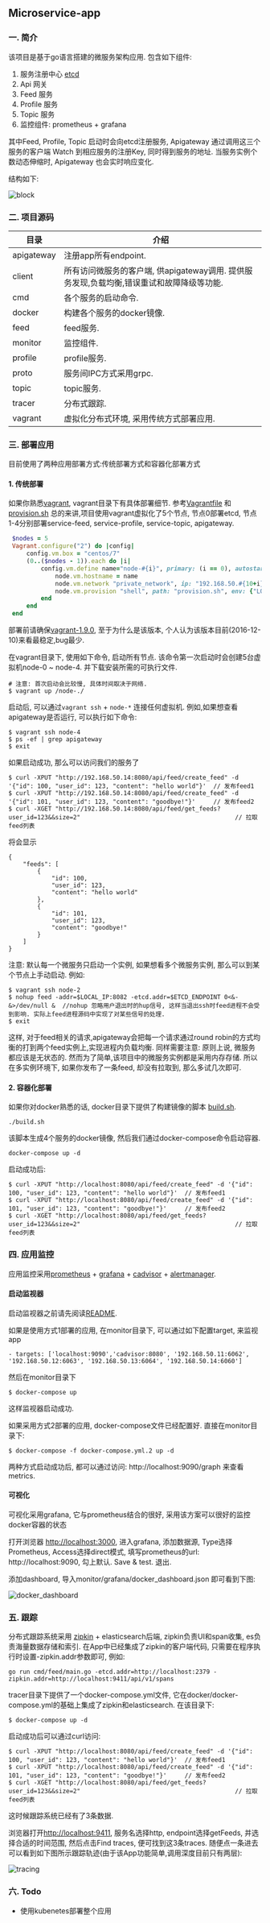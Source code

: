 ## Microservice-app

### 一. 简介

该项目是基于go语言搭建的微服务架构应用. 包含如下组件:   

1. 服务注册中心 [etcd](https://github.com/coreos/etcd)  
2. Api 网关  
3. Feed 服务  
4. Profile 服务  
5. Topic 服务  
6. 监控组件: prometheus + grafana  

其中Feed, Profile, Topic 启动时会向etcd注册服务, Apigateway 通过调用这三个服务的客户端 Watch 到相应服务的注册Key, 同时得到服务的地址. 当服务实例个数动态伸缩时, Apigateway 也会实时响应变化.

结构如下:  

![block](https://github.com/buptmiao/microservice-app/blob/master/pictures/block.png) 

### 二. 项目源码

目录 | 介绍 
--------|-----------------
apigateway  |  注册app所有endpoint.
client      |  所有访问微服务的客户端, 供apigateway调用. 提供服务发现,负载均衡,错误重试和故障降级等功能.
cmd         |  各个服务的启动命令.
docker      |  构建各个服务的docker镜像.
feed        |  feed服务.
monitor     |  监控组件.
profile     |  profile服务.
proto       |  服务间IPC方式采用grpc.
topic       |  topic服务.
tracer      |  分布式跟踪.
vagrant     |  虚拟化分布式环境, 采用传统方式部署应用.
    
### 三. 部署应用

目前使用了两种应用部署方式:传统部署方式和容器化部署方式

#### 1. 传统部署
 如果你熟悉[vagrant](https://www.vagrantup.com/), vagrant目录下有具体部署细节. 参考[Vagrantfile](https://github.com/buptmiao/microservice-app/blob/master/vagrant/Vagrantfile) 和 [provision.sh](https://github.com/buptmiao/microservice-app/blob/master/vagrant/provision.sh)
 总的来讲,项目使用vagrant虚拟化了5个节点, 节点0部署etcd, 节点1-4分别部署service-feed, service-profile, service-topic, apigateway.
```ruby
 $nodes = 5
 Vagrant.configure("2") do |config|
     config.vm.box = "centos/7"
     (0..($nodes - 1)).each do |i|
         config.vm.define name="node-#{i}", primary: (i == 0), autostart: (i == 0) do |node|
             node.vm.hostname = name
             node.vm.network "private_network", ip: "192.168.50.#{10+i}"
             node.vm.provision "shell", path: "provision.sh", env: {"LOCAL_IP" => "192.168.50.#{10+i}", "ETCD_ENDPOINT" => "http://192.168.50.10:2379"}
         end
     end
 end
```

部署前请确保[vagrant-1.9.0](https://releases.hashicorp.com/vagrant/1.9.0/), 至于为什么是该版本, 个人认为该版本目前(2016-12-10)来看最稳定,bug最少.

在vagrant目录下, 使用如下命令, 启动所有节点. 该命令第一次启动时会创建5台虚拟机node-0 ~ node-4. 并下载安装所需的可执行文件.
```
# 注意: 首次启动会比较慢, 具体时间取决于网络.
$ vagrant up /node-./
```
启动后, 可以通过`vagrant ssh` + `node-*` 连接任何虚拟机. 例如,如果想查看apigateway是否运行, 可以执行如下命令:
```
$ vagrant ssh node-4
$ ps -ef | grep apigateway
$ exit
```

如果启动成功, 那么可以访问我们的服务了

```
$ curl -XPUT "http://192.168.50.14:8080/api/feed/create_feed" -d '{"id": 100, "user_id": 123, "content": "hello world"}'  // 发布feed1
$ curl -XPUT "http://192.168.50.14:8080/api/feed/create_feed" -d '{"id": 101, "user_id": 123, "content": "goodbye!"}'     // 发布feed2
$ curl -XGET "http://192.168.50.14:8080/api/feed/get_feeds?user_id=123&&size=2"                                           // 拉取feed列表
```

将会显示
```
{
    "feeds": [
        {
            "id": 100,
            "user_id": 123,
            "content": "hello world"
        },
        {
            "id": 101,
            "user_id": 123,
            "content": "goodbye!"
        }
    ]
}
```

注意: 默认每一个微服务只启动一个实例, 如果想看多个微服务实例, 那么可以到某个节点上手动启动. 例如:
```
$ vagrant ssh node-2
$ nohup feed -addr=$LOCAL_IP:8082 -etcd.addr=$ETCD_ENDPOINT 0<&- &>/dev/null &  //nohup 忽略用户退出时的hup信号, 这样当退出ssh时feed进程不会受到影响. 实际上feed进程源码中实现了对某些信号的处理.
$ exit
```
这样, 对于feed相关的请求,apigateway会把每一个请求通过round robin的方式均衡的打到两个feed实例上,实现进程内负载均衡. 同样需要注意: 原则上说, 微服务都应该是无状态的. 然而为了简单,该项目中的微服务实例都是采用内存存储. 所以在多实例环境下, 如果你发布了一条feed, 却没有拉取到, 那么多试几次即可.

#### 2. 容器化部署

如果你对docker熟悉的话, docker目录下提供了构建镜像的脚本 [build.sh](https://github.com/buptmiao/microservice-app/blob/master/docker/build.sh).
```
./build.sh
```
该脚本生成4个服务的docker镜像, 然后我们通过docker-compose命令启动容器.

```
docker-compose up -d
```

启动成功后:
```
$ curl -XPUT "http://localhost:8080/api/feed/create_feed" -d '{"id": 100, "user_id": 123, "content": "hello world"}'  // 发布feed1
$ curl -XPUT "http://localhost:8080/api/feed/create_feed" -d '{"id": 101, "user_id": 123, "content": "goodbye!"}'     // 发布feed2
$ curl -XGET "http://localhost:8080/api/feed/get_feeds?user_id=123&&size=2"                                           // 拉取feed列表
```

### 四. 应用监控

应用监控采用[prometheus](https://github.com/prometheus/prometheus) + [grafana](https://github.com/grafana/grafana) + [cadvisor](https://github.com/google/cadvisor) + [alertmanager](https://github.com/prometheus/alertmanager).

#### 启动监视器

启动监视器之前请先阅读[README](https://github.com/buptmiao/microservice-app/blob/master/monitor/README.md). 

如果是使用方式1部署的应用, 在monitor目录下, 可以通过如下配置target, 来监视app

```
- targets: ['localhost:9090','cadvisor:8080', '192.168.50.11:6062', '192.168.50.12:6063', '192.168.50.13:6064', '192.168.50.14:6060']
```

然后在monitor目录下
```
$ docker-compose up
```

这样监视器启动成功.

如果采用方式2部署的应用, docker-compose文件已经配置好. 直接在monitor目录下:
```
$ docker-compose -f docker-compose.yml.2 up -d
```

两种方式启动成功后, 都可以通过访问: http://localhost:9090/graph 来查看metrics.

#### 可视化

可视化采用grafana, 它与prometheus结合的很好, 采用该方案可以很好的监控docker容器的状态

打开浏览器 [http://localhost:3000](http://localhost:3000), 进入grafana, 添加数据源, Type选择Prometheus, Access选择direct模式, 填写prometheus的url: http://localhost:9090, 勾上默认. Save & test. 退出.

添加dashboard, 导入monitor/grafana/docker_dashboard.json 即可看到下图:

![docker_dashboard](https://github.com/buptmiao/microservice-app/blob/master/pictures/docker_dashboard.png) 

### 五. 跟踪

分布式跟踪系统采用 [zipkin](https://github.com/openzipkin/zipkin) + elasticsearch后端, zipkin负责UI和span收集, es负责海量数据存储和索引. 在App中已经集成了zipkin的客户端代码, 只需要在程序执行时设置-zipkin.addr参数即可, 例如:

```
go run cmd/feed/main.go -etcd.addr=http://localhost:2379 -zipkin.addr=http://localhost:9411/api/v1/spans
```

tracer目录下提供了一个docker-compose.yml文件, 它在docker/docker-compose.yml的基础上集成了zipkin和elasticsearch. 在该目录下:
```
$ docker-compose up -d
```

启动成功后可以通过curl访问:
```
$ curl -XPUT "http://localhost:8080/api/feed/create_feed" -d '{"id": 100, "user_id": 123, "content": "hello world"}'  // 发布feed1
$ curl -XPUT "http://localhost:8080/api/feed/create_feed" -d '{"id": 101, "user_id": 123, "content": "goodbye!"}'     // 发布feed2
$ curl -XGET "http://localhost:8080/api/feed/get_feeds?user_id=123&&size=2"                                           // 拉取feed列表
```
这时候跟踪系统已经有了3条数据.

浏览器打开[http://localhost:9411](http://localhost:9411), 服务名选择http, endpoint选择getFeeds, 并选择合适的时间范围, 然后点击Find traces, 便可找到这3条traces.
随便点一条进去可以看到如下图所示跟踪轨迹(由于该App功能简单,调用深度目前只有两层):
 
![tracing](https://github.com/buptmiao/microservice-app/blob/master/pictures/tracing.png) 

### 六. Todo
* 使用kubenetes部署整个应用
